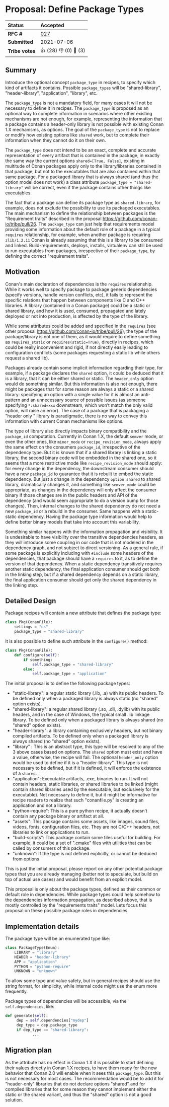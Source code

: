 # Proposal: Define Package Types


| **Status**        | **Accepted**                                      |
|:------------------|:--------------------------------------------------|
| **RFC #**         | [027](https://github.com/conan-io/tribe/pull/27)  |
| **Submitted**     | 2021-07-06                                        |
| **Tribe votes**   | :thumbsup: (28) :thumbsdown: (0) :eyes: (3)       |


## Summary

Introduce the optional concept ``package_type`` in recipes, to specify which kind of artifacts it contains. Possible ``package_types`` will be "shared-library", "header-library", "application", "library", etc.

The ``package_type`` is not a mandatory field, for many cases it will not be necessary to define it in recipes. The ``package_type`` is proposed as an optional way to complete information in scenarios where other existing mechanisms are not enough, for example, representing the information that a package contains a header-only library is not possible with existing Conan 1.X mechanisms, as options. The goal of the ``package_type`` is not to replace or modify how existing options like ``shared`` work, but to complete their information when they cannot do it on their own.

The ``package_type`` does not intend to be an exact, complete and accurate representation of every artifact that is contained in the package, in exactly the same way the current options ``shared=[True, False]``, existing in multitude of Conan packages apply only to the library/libraries contained in that package, but not to the executables that are also contained within that same package. For a packaged library that is always shared (and thus the option model does not work) a class attribute ``package_type = "shared-library"`` will be correct, even if the package contains other things like executables.

The fact that a package can define its package type as ``shared-library``, for example, does not exclude the possibility to use its packaged executables. The main mechanism to define the relationship between packages is the "Requirement traits" described in the proposal https://github.com/conan-io/tribe/pull/26. The ``package_type`` can just help that requirements model providing some information about the default role of a package in a typical ``requires`` relationship, for example, when another package is requiring ``zlib/1.2.11`` Conan is already assuming that this is a library to be consumed and linked. Build-requirements, deploys, installs, virtualenv can still be used to run executables from packages, irrespective of their ``package_type``, by defining the correct "requirement traits".


## Motivation

Conan's main declaration of dependencies is the ``requires`` relationship. While it works well to specify package to package generic dependencies (specify versions, handle version conflicts, etc), it fails to represent the specific relations that happen between components like C and C++ libraries. A library (contained in a Conan package) could be a static or shared library, and how it is used, consumed, propagated and lately deployed or not into production, is affected by the type of the library.

While some attributes could be added and specified in the ``requires`` (see other proposal https://github.com/conan-io/tribe/pull/26), the type of the package/library is not one of them, as it would require to define something as ``requires_static`` or ``requires(static=True)``, directly in recipes, which could be really inconvenient and rigid, if not directly easily leading to configuration conflicts (some packages requesting a static lib while others request a shared lib).

Packages already contain some implicit information regarding their type, for example, if a package declares the ``shared`` option, it could be deduced that it is a library, that it can be either shared or static. The ``header_only`` option would do something similar. But this information is also not enough, there might be packages that for some reason are always a static or a shared library: specifying an option with a single value for it is almost an anti-pattern and an unnecessary source of possible issues (as someone specifying ``*:shared=xxx`` downstream, which won’t match the only valid option, will raise an error). The case of a package that is packaging a "header only " library  is paradigmatic, there is no way to convey this information with current Conan mechanisms like options.

The type of library also directly impacts binary compatibility and the ``package_id`` computation. Currently in Conan 1.X, the default ``semver`` mode, or even the other ones, like ``minor_mode`` or ``recipe_revision_mode``, always apply the same effect on the consumers ``package_id``, irrespective of the dependency type. But it is known that if a shared library is linking a static library, the second binary code will be embedded in the shared one, so it seems that a more restrictive mode like ``recipe_revision_mode`` should apply: for every change in the dependency, the downstream consumer should have a new ``package_id`` to guarantee that it is rebuilt to embed the static dependency. But just a change in the dependency ``option shared`` to shared library, dramatically changes it, and something like ``semver_mode`` could be appropriate, as changes in the dependency will only affect the consumer binary if those changes are in the public headers and API of the dependency (and would seem appropriate to do a version bump for those changes). Then, internal changes to the shared dependency do not need a new ``package_id`` or a rebuild in the consumer. Same happens with a static-static dependency. Having the package type information would help to define better binary models that take into account this variability.

Something similar happens with the information propagation and visibility. It is undesirable to have visibility over the transitive dependencies headers, as they will introduce some coupling in our code that is not modeled in the dependency graph, and not subject to direct versioning. As a general rule, if some package is explicitly including with ``#include`` some headers of the dependencies, that package should have a ``requires`` to it, as to define the version of that dependency. When a static dependency transitively requires another static dependency, the final application consumer should get both in the linking step, but if a shared dependency depends on a static library, the final application consumer should get only the shared dependency in the linking step.


## Detailed Design

Package recipes will contain a new attribute that defines the package type:

```python
class Pkg(ConanFile):
    settings = "os"
    package_type = "shared-library"
```

It is also possible to define such attribute in the ``configure()`` method:

```python
class Pkg(ConanFile):
    def configure(self):
        if something:
            self.package_type = "shared-library"
        else:
            self.package_type = "application"
```

The initial proposal is to define the following package types:

- "static-library": a regular static library (.lib, .a) with its public headers. To be defined only when a packaged library is always static (no "shared" option exists).
- "shared-library": a regular shared library (.so, .dll, .dylib) with its public headers, and in the case of Windows, the typical small .lib linkage library. To be defined only when a packaged library is always shared (no "shared" option exists).
- "header-library": a library containing exclusively headers, but not binary compiled artifacts. To be defined only when a packaged library is always shared (no "shared" option exists).
- "library" : This is an abstract type, this type will be resolved to any of the 3 above cases based on options. The ``shared`` option must exist and have a value, otherwise, the recipe will fail. The optional ``header_only`` option would be used to define if it is a "header-library". This type is not necessary to be defined, but if it is defined, it will enforce the existence of a ``shared``.
- "application": Executable artifacts, .exe, binaries to run. It will not contain headers, static libraries, or shared libraries to be linked (might contain shared libraries used by the executable, but exclusively for the executable). Not necessary to define it, but it might be informative for recipe readers to realize that such "conanfile.py" is creating an application and not a library.
- "python-require": This is a pure python recipe, it actually doesn’t contain any package binary or artifact at all.
- "assets": This package contains some assets, like images, sound files, videos, fonts, configuration files, etc. They are not C/C++ headers, not libraries to link or applications to run.
- "build-scripts": This package contain some files useful for building. For example, it could be a set of ".cmake" files with utilities that can be called by consumers of this package.
- "unknown": If the type is not defined explicitly, or cannot be deduced from options

This is just the initial proposal, please report on any other potential package types that you are already managing (better not to speculate, but build on top of actual use cases) and would benefit from an explicit model.

This proposal is only about the package types, defined as their common or default role in dependencies. While package types could help somehow to the dependencies information propagation, as described above, that is mostly controlled by the "requirements traits" model. Lets focus this proposal on these possible package roles in dependencies.


## Implementation details

The package type will be an enumerated type like:

```python
class PackageType(Enum):
    LIBRARY = "library"
    HEADER = "header-library"
    APP = "application"
    PYTHON = "python-require"
    UNKNOWN = "unknown"
```

To allow some type and value safety, but in general recipes should use the string format, for simplicity, while internal code might use the enum more frequently.

Package types of dependencies will be accessible, via the ``self.dependencies``, like:

```python
def generate(self):
     dep = self.dependencies["mydep"]
     dep_type = dep.package_type
     if dep_type == "shared-library":
            ...
```

## Migration plan

As the attribute has no effect in Conan 1.X it is possible to start defining their values directly in Conan 1.X recipes, to have them ready for the new behavior that Conan 2.0 will enable when it sees this ``package_type``. But this is not necessary for most cases. The recommendation would be to add it for "header-only" libraries that do not declare options "shared" and for compiled libraries that for some reason they cannot implement either the static or the shared variant, and thus the "shared" option is not a good solution.
